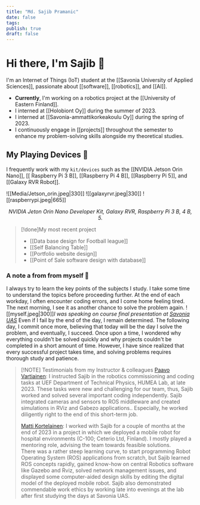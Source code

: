 ```yaml
---
title: "Md. Sajib Pramanic"
date: false
tags: 
publish: true
draft: false
---
```


# Hi there, I'm Sajib 🤝


I'm an Internet of Things (IoT) student at the [[Savonia University of Applied Sciences]], passionate about [[software]], [[robotics]], and [[AI]].

- **Currently**, I'm working on a robotics project at the [[University of Eastern Finland]].
- I interned at [[Holobiont Oy]] during the summer of 2023.
- I interned at [[Savonia-ammattikorkeakoulu Oy]] during the spring of 2023.
- I continuously engage in [[projects]] throughout the semester to enhance my problem-solving skills alongside my theoretical studies.


## My Playing Devices 📛
I frequently work with my ``kit/devices`` such as the [[NVIDIA Jetson Orin Nano]], [[ Raspberry Pi 3 B]], [[Raspberry Pi 4 B]], [[Raspberry Pi 5]], and [[Galaxy RVR Robot]].

![[Media/Jetson_orin.jpeg|330]] ![[galaxyrvr.jpeg|330]]
![[raspberrypi.jpeg|665]]
*<center>NVIDIA Jeton Orin Nano Developer Kit, Galaxy RVR, Raspberry Pi 3 B, 4 B, 5.</center>*



>[!done]My most recent project
> - [[Data base design for Football league]]
> - [[Self Balancing Table]]
> - [[Portfolio website design]]
> - [[Point of Sale software design with database]]


### A note a from from myself 📒

I always try to learn the key points of the subjects I study. I take some time to understand the topics before proceeding further. At the end of each workday, I often encounter coding errors, and I come home feeling tired. The next morning, I see it as another chance to solve the problem again. ![[myself.jpeg|300]]*I was speaking on course final presentation at [Savonia UAS](https://www.savonia.fi/en/homepage/)* 
Even if I fail by the end of the day, I remain determined. The following day, I commit once more, believing that today will be the day I solve the problem, and eventually, I succeed.
Once upon a time, I wondered why everything couldn't be solved quickly and why projects couldn't be completed in a short amount of time. However, I have since realized that every successful project takes time, and solving problems requires thorough study and patience.


> [!NOTE] Testimonials from my Instructor & colleagues
> [Paavo Vartiainen](https://www.linkedin.com/in/paavovartiainen/):
> I instructed Sajib in the robotics commissioning and coding tasks at UEF Department of Technical Physics, HUMEA Lab, at late 2023. These tasks were new and challenging for our team, thus, Sajib worked and solved several important coding independently. Sajib integrated cameras and sensors to ROS middleware and created simulations in RViz and Gabezo applications.. Especially, he worked diligently right to the end of this short-term job.
>
>
>
>
>
> [Matti Kortelainen](https://www.linkedin.com/in/matti-j-kortelainen?lipi=urn%3Ali%3Apage%3Ad_flagship3_profile_view_base%3Bg6v3C5GETlml6el5oE3SrQ%3D%3D):
> I worked with Sajib for a couple of months at the end of 2023 in a project in which we deployed a mobile robot for hospital environments (C-100; Ceterio Ltd, Finland). I mostly played a mentoring role, advising the team towards feasible solutions.  
  There was a rather steep learning curve, to start programming Robot Operating System (ROS) applications from scratch, but Sajib learned ROS concepts rapidly, gained know-how on central Robotics software like Gazebo and Rviz, solved network management issues, and displayed some computer-aided design skills by editing the digital model of the deployed mobile robot. Sajib also demonstrated commendable work ethics by working late into evenings at the lab after first studying the days at Savonia UAS.